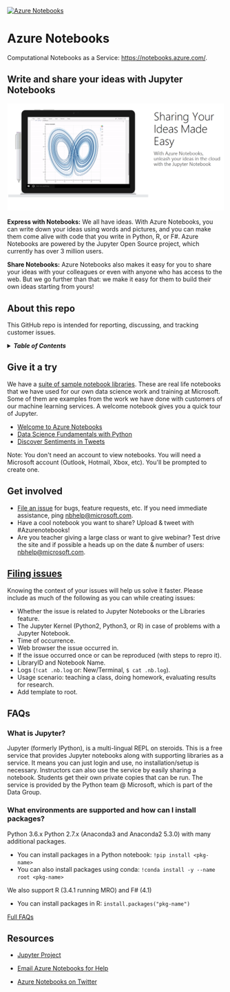 [![Azure Notebooks](https://notebooks.azure.com/launch.png)](https://notebooks.azure.com/Microsoft/libraries/samples)

# Azure Notebooks

Computational Notebooks as a Service: <https://notebooks.azure.com/>.

## Write and share your ideas with Jupyter Notebooks

![banner](.github/aznb_github.png "banner")

**Express with Notebooks:**
  We all have ideas.  With Azure Notebooks, you can write down your ideas using
  words and pictures, and you can make them come alive with code that you write
  in Python, R, or F#.  Azure Notebooks are powered by the Jupyter Open Source
  project, which currently has over 3 million users.

**Share Notebooks:**
  Azure Notebooks also makes it easy for you to share your ideas with your
  colleagues or even with anyone who has access to the web.  But we go further
  than that: we make it easy for them to build their own ideas starting from
  yours!

## About this repo

This GitHub repo is intended for reporting, discussing, and tracking customer
issues.

<details>
<summary><strong><em>Table of Contents</em></strong></summary>

* [Give it a try](#give-it-a-try)
* [Get involved](#get-involved)
* [Filing issues](#filing-issues)
* [FAQs](#faqs)
* [Resources](#resources)
</details>

## Give it a try

We have a [suite of sample notebook
libraries](https://notebooks.azure.com/Microsoft/libraries/).  These are
real life notebooks that we have used for our own data science work and
training at Microsoft.  Some of them are examples from the work we have done
with customers of our machine learning services.  A welcome notebook gives you
a quick tour of Jupyter.

* [Welcome to Azure Notebooks](https://notebooks.azure.com/Microsoft/libraries/samples/html/Azure%20Notebooks%20-%20Welcome.ipynb)
* [Data Science Fundamentals with Python](https://notebooks.azure.com/rheartpython/libraries/PythonDS101)
* [Discover Sentiments in Tweets](https://notebooks.azure.com/Microsoft/libraries/samples/html/Discover%20Sentiments%20in%20Tweets.ipynb)

Note: You don't need an account to view notebooks.  You will need a Microsoft
account (Outlook, Hotmail, Xbox, etc).  You'll be prompted to create one.

## Get involved

* [File an issue](https://github.com/Microsoft/AzureNotebooks/issues/new) for
  bugs, feature requests, etc.  If you need immediate assistance, ping
  <nbhelp@microsoft.com>.
* Have a cool notebook you want to share?  Upload & tweet with #Azurenotebooks!
* Are you teacher giving a large class or want to give webinar?  Test drive the
  site and if possible a heads up on the date & number of users:
  <nbhelp@microsoft.com>.

## [Filing issues](https://github.com/Microsoft/AzureNotebooks/issues/new)

Knowing the context of your issues will help us solve it faster. Please include
as much of the following as you can while creating issues:

* Whether the issue is related to Jupyter Notebooks or the Libraries feature.
* The Jupyter Kernel (Python2, Python3, or R) in case of problems with a
  Jupyter Notebook.
* Time of occurrence.
* Web browser the issue occurred in.
* If the issue occurred once or can be reproduced (with steps to repro it).
* LibraryID and Notebook Name.
* Logs (`!cat .nb.log` or: New/Terminal, `$ cat .nb.log`).
* Usage scenario: teaching a class, doing homework, evaluating results for
  research.
* Add template to root.

## FAQs

### What is Jupyter?

Jupyter (formerly IPython), is a multi-lingual REPL on steroids.  This is a
free service that provides Jupyter notebooks along with supporting libraries as
a service.  It means you can just login and use, no installation/setup is
necessary.  Instructors can also use the service by easily sharing a notebook.
Students get their own private copies that can be run.  The service is provided
by the Python team @ Microsoft, which is part of the Data Group.

### What environments are supported and how can I install packages?

Python 3.6.x Python 2.7.x (Anaconda3 and Anaconda2 5.3.0) with many additional
packages.
- You can install packages in a Python notebook: `!pip install <pkg-name>`
- You can also install packages using conda:
  `!conda install -y --name root <pkg-name>`

We also support R (3.4.1 running MRO) and F# (4.1)
- You can install packages in R: `install.packages("pkg-name")`

[Full FAQs](https://notebooks.azure.com/faq)

## Resources

* [Jupyter Project](https://jupyter.org/)

* [Email Azure Notebooks for Help](mailto:nbhelp@microsoft.com)

* [Azure Notebooks on Twitter](https://twitter.com/AzureNotebooks)
